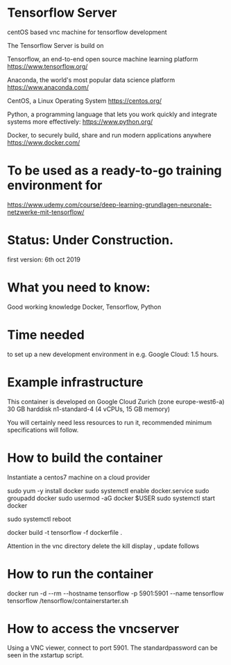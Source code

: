 # Tensorflow Server
centOS based vnc machine for tensorflow development

The Tensorflow Server is build on


Tensorflow, an end-to-end open source machine learning platform
https://www.tensorflow.org/

Anaconda, the world's most popular data science platform
https://www.anaconda.com/

CentOS, a Linux Operating System
https://centos.org/

Python, a programming language that lets you work quickly
and integrate systems more effectively:
https://www.python.org/

Docker, to securely build, share and run modern applications anywhere
https://www.docker.com/

# To be used as a ready-to-go training environment for
https://www.udemy.com/course/deep-learning-grundlagen-neuronale-netzwerke-mit-tensorflow/




# Status: Under Construction.
first version: 6th oct 2019

# What you need to know:
Good working knowledge Docker, Tensorflow, Python

# Time needed 
to set up a new development environment in e.g. Google Cloud: 1.5 hours.

# Example infrastructure
This container is developed on Google Cloud Zurich (zone europe-west6-a)
30 GB harddisk
n1-standard-4 (4 vCPUs, 15 GB memory)

You will certainly need less resources to run it,
recommended minimum specifications will follow.


# How to build the container
Instantiate a centos7 machine on a cloud provider

sudo yum -y install docker
sudo systemctl enable docker.service
sudo groupadd docker
sudo usermod -aG docker $USER
sudo systemctl start docker

sudo systemctl reboot

docker build -t tensorflow -f dockerfile .

Attention in the vnc directory delete the kill display , update follows


# How to run the container
docker run -d --rm --hostname tensorflow -p 5901:5901 --name tensorflow tensorflow /tensorflow/containerstarter.sh

# How to access the vncserver
Using a VNC viewer, connect to port 5901. The standardpassword can be seen in the xstartup script.
